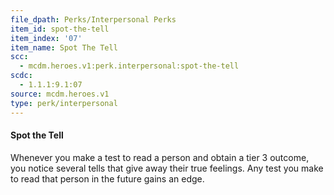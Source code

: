 ```yaml
---
file_dpath: Perks/Interpersonal Perks
item_id: spot-the-tell
item_index: '07'
item_name: Spot The Tell
scc:
  - mcdm.heroes.v1:perk.interpersonal:spot-the-tell
scdc:
  - 1.1.1:9.1:07
source: mcdm.heroes.v1
type: perk/interpersonal
---
```


#### Spot the Tell

Whenever you make a test to read a person and obtain a tier 3 outcome, you notice several tells that give away their true feelings. Any test you make to read that person in the future gains an edge.
